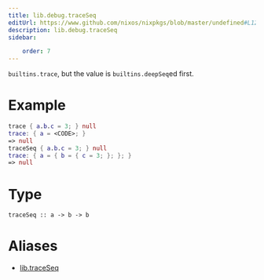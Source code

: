 ```yaml
---
title: lib.debug.traceSeq
editUrl: https://www.github.com/nixos/nixpkgs/blob/master/undefined#L126C5
description: lib.debug.traceSeq
sidebar:

    order: 7
---
```


`builtins.trace`, but the value is `builtins.deepSeq`ed first.

# Example

```nix
trace { a.b.c = 3; } null
trace: { a = <CODE>; }
=> null
traceSeq { a.b.c = 3; } null
trace: { a = { b = { c = 3; }; }; }
=> null
```

# Type

```
traceSeq :: a -> b -> b
```


# Aliases

- [lib.traceSeq](/nix-doc-comments/reference/lib/lib-traceseq)



